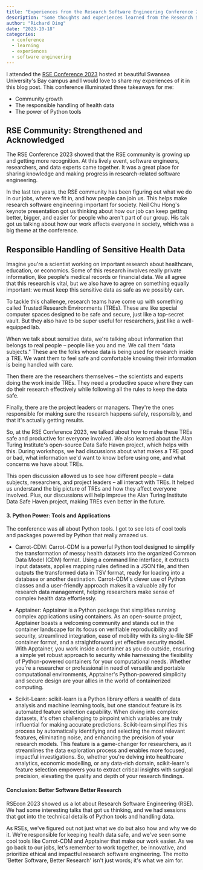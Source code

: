 ```yaml
---
title: "Experiences from the Research Software Engineering Conference 2023"
description: "Some thoughts and experiences learned from the Research Software Engineering Conference 2023 in Swansea, UK."
author: "Richard Ding"
date: "2023-10-18"
categories:
  - conference
  - learning
  - experiences
  - software engineering
---
```


I attended the [RSE Conference 2023](https://rsecon23.society-rse.org/)
hosted at
beautiful Swansea University's Bay campus and
I would love to share my experiences of it in this blog post.
This conference illuminated
three takeaways for me:

- Community growth
- The responsible handling of health data
- The power of Python tools

## RSE Community: Strengthened and Acknowledged

The RSE Conference 2023 showed that the RSE community is growing up and
getting more recognition. At this lively event, software engineers,
researchers, and data experts came together. It was a great place for
sharing knowledge and making progress in research-related software
engineering.

In the last ten years, the RSE community has been figuring out what we
do in our jobs, where we fit in, and how people can join us. This helps
make research software engineering important for society. Neil Chu
Hong's keynote presentation got us thinking about how our job can keep getting
better, bigger, and easier for people who aren't part of our group. His
talk got us talking about how our work affects everyone in society,
which was a big theme at the conference.

## Responsible Handling of Sensitive Health Data

Imagine you're a scientist working on important research about
healthcare, education, or economics. Some of this research involves
really private information, like people's medical records or financial
data. We all agree that this research is vital, but we also have to
agree on something equally important: we must keep this sensitive data
as safe as we possibly can.

To tackle this challenge, research teams have come up with something
called Trusted Research Environments (TREs). These are like special
computer spaces designed to be safe and secure, just like a
top-secret vault. But they also have to be super useful for researchers,
just like a well-equipped lab.

When we talk about sensitive data, we're talking about information that
belongs to real people – people like you and me. We call them "data
subjects." These are the folks whose data is being used for research
inside a TRE. We want them to feel safe and comfortable knowing their
information is being handled with care.

Then there are the researchers themselves – the scientists and experts
doing the work inside TREs. They need a productive space where they can
do their research effectively while following all the rules to keep the
data safe.

Finally, there are the project leaders or managers. They're the ones
responsible for making sure the research happens safely, responsibly,
and that it's actually getting results.

So, at the RSE Conference 2023, we talked about how to make these TREs
safe and productive for everyone involved. We also learned about the
Alan Turing Institute's open-source Data Safe Haven project, which helps
with this. During workshops, we had discussions about what makes a TRE
good or bad, what information we'd want to know before using one, and
what concerns we have about TREs.

This open discussion allowed us to see how different people – data
subjects, researchers, and project leaders – all interact with TREs. It
helped us understand the big picture of TREs and how they affect
everyone involved. Plus, our discussions will help improve the Alan
Turing Institute Data Safe Haven project, making TREs even better in the
future.

#### 3. Python Power: Tools and Applications

The conference was all about Python tools. I got to see lots of cool
tools and packages powered by Python that really amazed us.

- Carrot-CDM: Carrot-CDM is a powerful Python tool designed to simplify
  the transformation of messy health datasets into the organized Common
  Data Model (CDM) format. Using a command line interface, it extracts
  input datasets, applies mapping rules defined in a JSON file, and then
  outputs the transformed data in TSV format, ready for loading into a
  database or another destination. Carrot-CDM's clever use of Python
  classes and a user-friendly approach makes it a valuable ally for
  research data management, helping researchers make sense of complex
  health data effortlessly.

- Apptainer: Apptainer is a Python package that simplifies running
  complex applications using containers. As an open-source project,
  Apptainer boasts a welcoming community and stands out in the container
  landscape for its focus on verifiable reproducibility and security,
  streamlined integration, ease of mobility with its single-file SIF
  container format, and a straightforward yet effective security model.
  With Apptainer, you work inside a container as you do outside,
  ensuring a simple yet robust approach to security while harnessing the
  flexibility of Python-powered containers for your computational needs.
  Whether you're a researcher or professional in need of versatile and
  portable computational environments, Apptainer's Python-powered
  simplicity and secure design are your allies in the world of
  containerized computing.

- Scikit-Learn: scikit-learn is a Python library offers a wealth of data
  analysis and machine learning tools, but one standout feature is its
  automated feature selection capability. When diving into complex
  datasets, it's often challenging to pinpoint which variables are truly
  influential for making accurate predictions. Scikit-learn simplifies
  this process by automatically identifying and selecting the most
  relevant features, eliminating noise, and enhancing the precision of
  your research models. This feature is a game-changer for researchers,
  as it streamlines the data exploration process and enables more
  focused, impactful investigations. So, whether you're delving into
  healthcare analytics, economic modelling, or any data-rich domain,
  scikit-learn's feature selection empowers you to extract critical
  insights with surgical precision, elevating the quality and depth of
  your research findings.

#### Conclusion: Better Software Better Research

RSEcon 2023 showed us a lot about Research Software Engineering (RSE).
We had some interesting talks that got us thinking, and we had sessions
that got into the technical details of Python tools and handling data.

As RSEs, we've figured out not just what we do but also how and why we
do it. We're responsible for keeping health data safe, and we've seen
some cool tools like Carrot-CDM and Apptainer that make our work easier.
As we go back to our jobs, let's remember to work together, be
innovative, and prioritize ethical and impactful research software
engineering. The motto 'Better Software, Better Research' isn't just
words; it's what we aim for.
